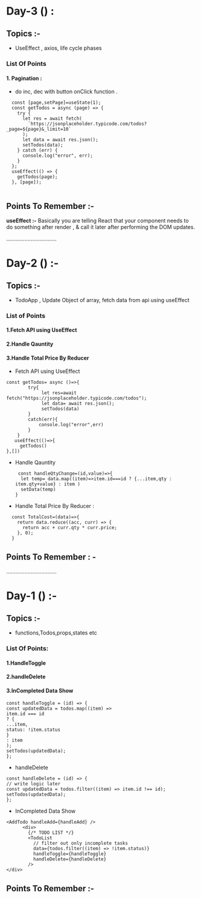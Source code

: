 # Day-3 () :

## Topics :-

- UseEffect , axios, life cycle phases

### List Of Points

#### 1. Pagination :

- do inc, dec with button onClick function .

```
  const [page,setPage]=useState(1);
  const getTodos = async (page) => {
    try {
      let res = await fetch(
        `https://jsonplaceholder.typicode.com/todos?_page=${page}&_limit=10`
      );
      let data = await res.json();
      setTodos(data);
    } catch (err) {
      console.log("error", err);
    }
  };
  useEffect(() => {
    getTodos(page);
  }, [page]);


```


## Points To Remember :-

**useEffect :-** Basically you are telling React that your component needs to do something after render , & call it later after performing the DOM updates.

.................................

# Day-2 () :-

## Topics :-

- TodoApp , Update Object of array, fetch data from api using useEffect

### List of Points

#### 1.Fetch API using UseEffect

#### 2.Handle Qauntity

#### 3.Handle Total Price By Reducer

- Fetch API using UseEffect

```
const getTodos= async ()=>{
        try{
             let res=await fetch("https://jsonplaceholder.typicode.com/todos");
             let data= await res.json();
             setTodos(data)
        }
        catch(err){
            console.log("error",err)
        }
    }
   useEffect(()=>{
     getTodos()
},[])

```

- Handle Qauntity

  ```
   const handleQtyChange=(id,value)=>{
    let temp= data.map((item)=>item.id===id ? {...item,qty :  item.qty+value} : item )
    setData(temp)
  }

  ```

* Handle Total Price By Reducer :

```
  const TotalCost=(data)=>{
    return data.reduce((acc, curr) => {
      return acc + curr.qty * curr.price;
    }, 0);
  }

```

## Points To Remember : -

.................................

# Day-1 () :-

## Topics :-

- functions,Todos,props,states etc

### List Of Points:

#### 1.HandleToggle

#### 2.handleDelete

#### 3.InCompleted Data Show

```
const handleToggle = (id) => {
const updatedData = todos.map((item) =>
item.id === id
? {
...item,
status: !item.status
}
: item
);
setTodos(updatedData);
};

```

- handleDelete

```
const handleDelete = (id) => {
// write logic later
const updatedData = todos.filter((item) => item.id !== id);
setTodos(updatedData);
};

```

- InCompleted Data Show

```
<AddTodo handleAdd={handleAdd} />
      <div>
        {/* TODO LIST */}
        <TodoList
          // filter out only incomplete tasks
          data={todos.filter((item) => !item.status)}
          handleToggle={handleToggle}
          handleDelete={handleDelete}
        />
</div>
```

## Points To Remember :-
